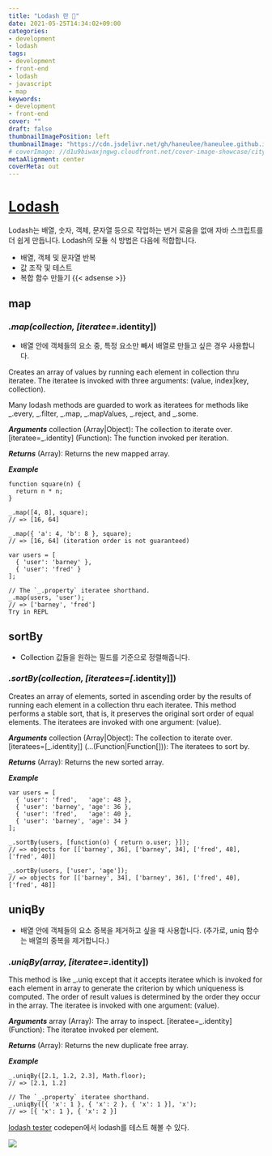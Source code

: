 ```yaml
---
title: "Lodash 란 🤔"
date: 2021-05-25T14:34:02+09:00
categories: 
- development
- lodash
tags: 
- development
- front-end
- lodash
- javascript
- map
keywords: 
- development
- front-end
cover: ""
draft: false
thumbnailImagePosition: left
thumbnailImage: "https://cdn.jsdelivr.net/gh/haneulee/haneulee.github.io/img/post/lodash/img-1.png"
# coverImage: //d1u9biwaxjngwg.cloudfront.net/cover-image-showcase/city.jpg
metaAlignment: center
coverMeta: out
---
```

<!--toc-->

# [Lodash](https://lodash.com/)

Lodash는 배열, 숫자, 객체, 문자열 등으로 작업하는 번거 로움을 없애 자바 스크립트를 더 쉽게 만듭니다.
Lodash의 모듈 식 방법은 다음에 적합합니다.

- 배열, 객체 및 문자열 반복
- 값 조작 및 테스트
- 복합 함수 만들기
{{< adsense >}}
## map

### _.map(collection, [iteratee=_.identity])
- 배열 안에 객체들의 요소 중, 특정 요소만 빼서 배열로 만들고 싶은 경우 사용합니다.

Creates an array of values by running each element in collection thru iteratee. The iteratee is invoked with three arguments:
(value, index|key, collection).

Many lodash methods are guarded to work as iteratees for methods like _.every, _.filter, _.map, _.mapValues, _.reject, and _.some.

***Arguments***
collection (Array|Object): The collection to iterate over.
[iteratee=_.identity] (Function): The function invoked per iteration.

***Returns***
(Array): Returns the new mapped array.

***Example***

```
function square(n) {
  return n * n;
}
 
_.map([4, 8], square);
// => [16, 64]
 
_.map({ 'a': 4, 'b': 8 }, square);
// => [16, 64] (iteration order is not guaranteed)
 
var users = [
  { 'user': 'barney' },
  { 'user': 'fred' }
];
 
// The `_.property` iteratee shorthand.
_.map(users, 'user');
// => ['barney', 'fred']
Try in REPL
```

## sortBy
- Collection 값들을 원하는 필드를 기준으로 정렬해줍니다.


### _.sortBy(collection, [iteratees=[_.identity]])
Creates an array of elements, sorted in ascending order by the results of running each element in a collection thru each iteratee. This method performs a stable sort, that is, it preserves the original sort order of equal elements. The iteratees are invoked with one argument: (value).



***Arguments***
collection (Array|Object): The collection to iterate over.
[iteratees=[_.identity]] (...(Function|Function[])): The iteratees to sort by.

***Returns***
(Array): Returns the new sorted array.

***Example***
```
var users = [
  { 'user': 'fred',   'age': 48 },
  { 'user': 'barney', 'age': 36 },
  { 'user': 'fred',   'age': 40 },
  { 'user': 'barney', 'age': 34 }
];
 
_.sortBy(users, [function(o) { return o.user; }]);
// => objects for [['barney', 36], ['barney', 34], ['fred', 48], ['fred', 40]]
 
_.sortBy(users, ['user', 'age']);
// => objects for [['barney', 34], ['barney', 36], ['fred', 40], ['fred', 48]]
```

## uniqBy
- 배열 안에 객체들의 요소 중복을 제거하고 싶을 때 사용합니다. (추가로, uniq 함수는 배열의 중복을 제거합니다.)

### _.uniqBy(array, [iteratee=_.identity])
This method is like _.uniq except that it accepts iteratee which is invoked for each element in array to generate the criterion by which uniqueness is computed. The order of result values is determined by the order they occur in the array. The iteratee is invoked with one argument:
(value).

***Arguments***
array (Array): The array to inspect.
[iteratee=_.identity] (Function): The iteratee invoked per element.



***Returns***
(Array): Returns the new duplicate free array.

***Example***
```
_.uniqBy([2.1, 1.2, 2.3], Math.floor);
// => [2.1, 1.2]
 
// The `_.property` iteratee shorthand.
_.uniqBy([{ 'x': 1 }, { 'x': 2 }, { 'x': 1 }], 'x');
// => [{ 'x': 1 }, { 'x': 2 }]
```


[lodash tester](https://codepen.io/travist/full/jrBjBz/)
codepen에서 lodash를 테스트 해볼 수 있다. 

![](https://cdn.jsdelivr.net/gh/haneulee/haneulee.github.io/img/post/lodash/img-1.png)


